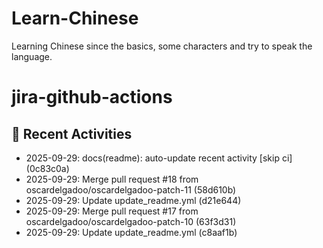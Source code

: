 # Learn-Chinese
Learning Chinese since the basics, some characters and try to speak the language.

# jira-github-actions
## 📌 Recent Activities
<!--START_SECTION:activity-->
- 2025-09-29: docs(readme): auto-update recent activity [skip ci] (0c83c0a)
- 2025-09-29: Merge pull request #18 from oscardelgadoo/oscardelgadoo-patch-11 (58d610b)
- 2025-09-29: Update update_readme.yml (d21e644)
- 2025-09-29: Merge pull request #17 from oscardelgadoo/oscardelgadoo-patch-10 (63f3d31)
- 2025-09-29: Update update_readme.yml (c8aaf1b)
<!--END_SECTION:activity-->
